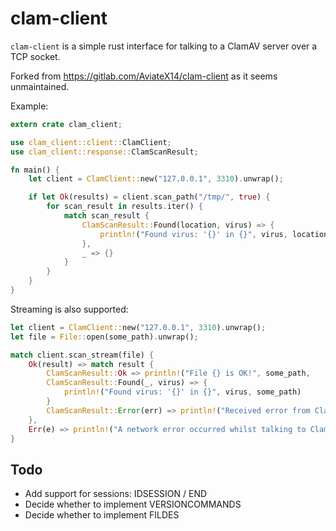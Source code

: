# clam-client

`clam-client` is a simple rust interface for talking to a ClamAV server over a TCP socket.

Forked from https://gitlab.com/AviateX14/clam-client as it seems unmaintained.

Example:

```rust
extern crate clam_client;

use clam_client::client::ClamClient;
use clam_client::response::ClamScanResult;

fn main() {
    let client = ClamClient::new("127.0.0.1", 3310).unwrap();

    if let Ok(results) = client.scan_path("/tmp/", true) {
        for scan_result in results.iter() {
            match scan_result {
                ClamScanResult::Found(location, virus) => {
                    println!("Found virus: '{}' in {}", virus, location)
                },
                _ => {}
            }
        }
    }
}
```

Streaming is also supported:

```rust
let client = ClamClient::new("127.0.0.1", 3310).unwrap();
let file = File::open(some_path).unwrap();

match client.scan_stream(file) {
    Ok(result) => match result {
        ClamScanResult::Ok => println!("File {} is OK!", some_path,
        ClamScanResult::Found(_, virus) => {
            println!("Found virus: '{}' in {}", virus, some_path)
        }
        ClamScanResult::Error(err) => println!("Received error from ClamAV: {}", err),
    },
    Err(e) => println!("A network error occurred whilst talking to ClamAV:\n{}", e),
}

```

## Todo

- Add support for sessions: IDSESSION / END
- Decide whether to implement VERSIONCOMMANDS
- Decide whether to implement FILDES
